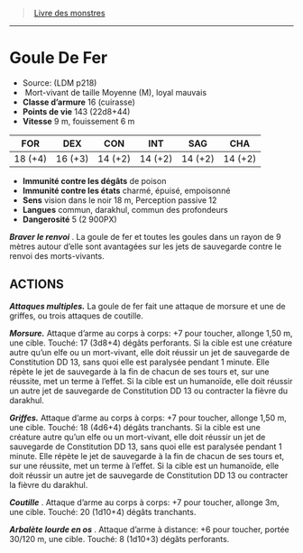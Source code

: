 ﻿> [Livre des monstres](tome_of_beasts.md)

---

# Goule De Fer

- Source: (LDM p218)
-  Mort-vivant de taille Moyenne (M), loyal mauvais
- **Classe d’armure** 16 (cuirasse)
- **Points de vie** 143 (22d8+44)
- **Vitesse** 9 m, fouissement 6 m

|FOR|DEX|CON|INT|SAG|CHA|
|---|---|---|---|---|---|
|18 (+4)|16 (+3)|14 (+2)|14 (+2)|14 (+2)|14 (+2)|

- **Immunité contre les dégâts** de poison
- **Immunité contre les états** charmé, épuisé, empoisonné
- **Sens** vision dans le noir 18 m, Perception passive 12
- **Langues** commun, darakhul, commun des profondeurs
- **Dangerosité** 5 (2 900PX)

**_Braver le renvoi_** . La goule de fer et toutes les goules dans un rayon de 9 mètres autour d’elle sont avantagées sur les jets de sauvegarde contre le renvoi des morts-vivants.

## ACTIONS

**_Attaques multiples._** La goule de fer fait une attaque de morsure et une de griffes, ou trois attaques de coutille.

**_Morsure._** Attaque d’arme au corps à corps: +7 pour toucher, allonge 1,50 m, une cible. Touché: 17 (3d8+4) dégâts perforants. Si la cible est une créature autre qu’un elfe ou un mort-vivant, elle doit réussir un jet de sauvegarde de Constitution DD 13, sans quoi elle est paralysée pendant 1 minute. Elle répète le jet de sauvegarde à la fin de chacun de ses tours et, sur une réussite, met un terme à l’effet. Si la cible est un humanoïde, elle doit réussir un autre jet de sauvegarde de Constitution DD 13 ou contracter la fièvre du darakhul.

**_Griffes._** Attaque d’arme au corps à corps: +7 pour toucher, allonge 1,50 m, une cible. Touché: 18 (4d6+4) dégâts tranchants. Si la cible est une créature autre qu’un elfe ou un mort-vivant, elle doit réussir un jet de sauvegarde de Constitution DD 13, sans quoi elle est paralysée pendant 1 minute. Elle répète le jet de sauvegarde à la fin de chacun de ses tours et, sur une réussite, met un terme à l’effet. Si la cible est un humanoïde, elle doit réussir un autre jet de sauvegarde de Constitution DD 13 ou contracter la fièvre du darakhul.

**_Coutille_** . Attaque d’arme au corps à corps: +7 pour toucher, allonge 3m, une cible. Touché: 20 (1d10+4) dégâts tranchants.

**_Arbalète lourde en os_** . Attaque d’arme à distance: +6 pour toucher, portée 30/120 m, une cible. Touché: 8 (1d10+3) dégâts perforants.


